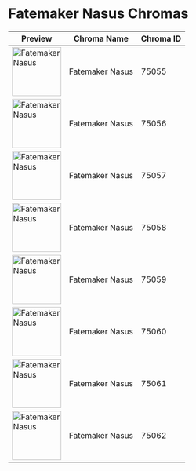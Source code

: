 # Fatemaker Nasus Chromas

| Preview | Chroma Name | Chroma ID |
|---|---|---|
| <img src='https://raw.communitydragon.org/latest/plugins/rcp-be-lol-game-data/global/default/v1/champion-chroma-images/75/75055.png' alt='Fatemaker Nasus' width='100'> | Fatemaker Nasus | 75055 |
| <img src='https://raw.communitydragon.org/latest/plugins/rcp-be-lol-game-data/global/default/v1/champion-chroma-images/75/75056.png' alt='Fatemaker Nasus' width='100'> | Fatemaker Nasus | 75056 |
| <img src='https://raw.communitydragon.org/latest/plugins/rcp-be-lol-game-data/global/default/v1/champion-chroma-images/75/75057.png' alt='Fatemaker Nasus' width='100'> | Fatemaker Nasus | 75057 |
| <img src='https://raw.communitydragon.org/latest/plugins/rcp-be-lol-game-data/global/default/v1/champion-chroma-images/75/75058.png' alt='Fatemaker Nasus' width='100'> | Fatemaker Nasus | 75058 |
| <img src='https://raw.communitydragon.org/latest/plugins/rcp-be-lol-game-data/global/default/v1/champion-chroma-images/75/75059.png' alt='Fatemaker Nasus' width='100'> | Fatemaker Nasus | 75059 |
| <img src='https://raw.communitydragon.org/latest/plugins/rcp-be-lol-game-data/global/default/v1/champion-chroma-images/75/75060.png' alt='Fatemaker Nasus' width='100'> | Fatemaker Nasus | 75060 |
| <img src='https://raw.communitydragon.org/latest/plugins/rcp-be-lol-game-data/global/default/v1/champion-chroma-images/75/75061.png' alt='Fatemaker Nasus' width='100'> | Fatemaker Nasus | 75061 |
| <img src='https://raw.communitydragon.org/latest/plugins/rcp-be-lol-game-data/global/default/v1/champion-chroma-images/75/75062.png' alt='Fatemaker Nasus' width='100'> | Fatemaker Nasus | 75062 |
